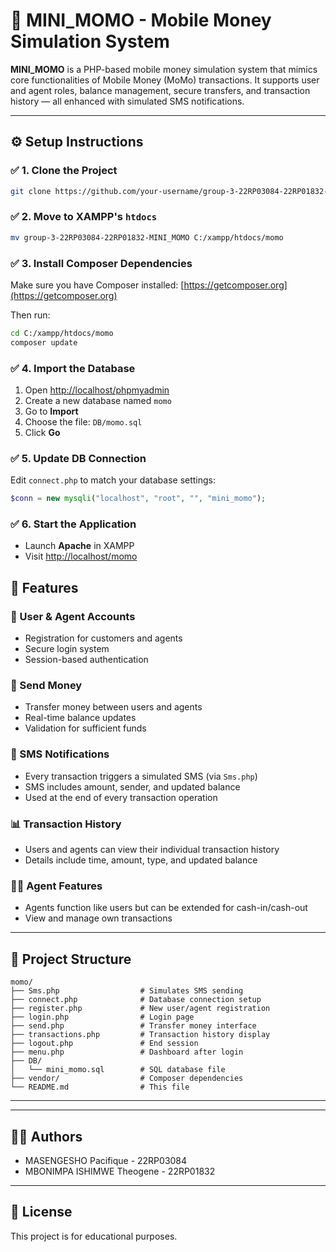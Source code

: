 
# 📱 MINI_MOMO - Mobile Money Simulation System

**MINI_MOMO** is a PHP-based mobile money simulation system that mimics core functionalities of Mobile Money (MoMo) transactions. It supports user and agent roles, balance management, secure transfers, and transaction history — all enhanced with simulated SMS notifications.

---
## ⚙️ Setup Instructions

### ✅ 1. Clone the Project
```bash
git clone https://github.com/your-username/group-3-22RP03084-22RP01832-MINI_MOMO.git
```

### ✅ 2. Move to XAMPP's `htdocs`
```bash
mv group-3-22RP03084-22RP01832-MINI_MOMO C:/xampp/htdocs/momo
```

### ✅ 3. Install Composer Dependencies
Make sure you have Composer installed: [https://getcomposer.org](https://getcomposer.org)

Then run:
```bash
cd C:/xampp/htdocs/momo
composer update
```

### ✅ 4. Import the Database
1. Open [http://localhost/phpmyadmin](http://localhost/phpmyadmin)
2. Create a new database named `momo`
3. Go to **Import**
4. Choose the file: `DB/momo.sql`
5. Click **Go**

### ✅ 5. Update DB Connection
Edit `connect.php` to match your database settings:
```php
$conn = new mysqli("localhost", "root", "", "mini_momo");
```

### ✅ 6. Start the Application
- Launch **Apache** in XAMPP
- Visit [http://localhost/momo](http://localhost/momo)


## 🚀 Features

### 👤 User & Agent Accounts
- Registration for customers and agents
- Secure login system
- Session-based authentication

### 💸 Send Money
- Transfer money between users and agents
- Real-time balance updates
- Validation for sufficient funds

### 💬 SMS Notifications
- Every transaction triggers a simulated SMS (via `Sms.php`)
- SMS includes amount, sender, and updated balance
- Used at the end of every transaction operation

### 📊 Transaction History
- Users and agents can view their individual transaction history
- Details include time, amount, type, and updated balance

### 🧑‍💼 Agent Features
- Agents function like users but can be extended for cash-in/cash-out
- View and manage own transactions

---

## 📁 Project Structure

```
momo/
├── Sms.php                  # Simulates SMS sending
├── connect.php              # Database connection setup
├── register.php             # New user/agent registration
├── login.php                # Login page
├── send.php                 # Transfer money interface
├── transactions.php         # Transaction history display
├── logout.php               # End session
├── menu.php                 # Dashboard after login
├── DB/
│   └── mini_momo.sql        # SQL database file
├── vendor/                  # Composer dependencies
└── README.md                # This file
```

---
---

## 👨‍💻 Authors
- MASENGESHO Pacifique - 22RP03084
- MBONIMPA ISHIMWE Theogene - 22RP01832

---

## 📜 License
This project is for educational purposes.
